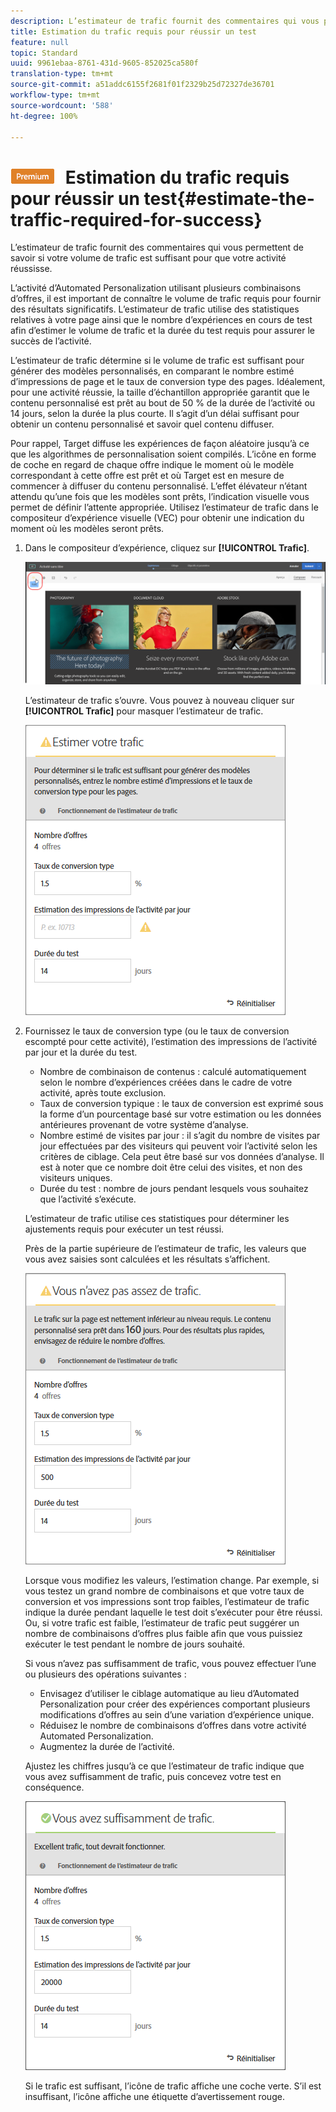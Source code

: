 ```yaml
---
description: L’estimateur de trafic fournit des commentaires qui vous permettent de savoir si votre volume de trafic est suffisant pour que votre activité réussisse.
title: Estimation du trafic requis pour réussir un test
feature: null
topic: Standard
uuid: 9961ebaa-8761-431d-9605-852025ca580f
translation-type: tm+mt
source-git-commit: a51addc6155f2681f01f2329b25d72327de36701
workflow-type: tm+mt
source-wordcount: '588'
ht-degree: 100%

---
```



# ![PREMIUM](/help/assets/premium.png) Estimation du trafic requis pour réussir un test{#estimate-the-traffic-required-for-success}

L’estimateur de trafic fournit des commentaires qui vous permettent de savoir si votre volume de trafic est suffisant pour que votre activité réussisse.

L’activité d’Automated Personalization utilisant plusieurs combinaisons d’offres, il est important de connaître le volume de trafic requis pour fournir des résultats significatifs. L’estimateur de trafic utilise des statistiques relatives à votre page ainsi que le nombre d’expériences en cours de test afin d’estimer le volume de trafic et la durée du test requis pour assurer le succès de l’activité.

L’estimateur de trafic détermine si le volume de trafic est suffisant pour générer des modèles personnalisés, en comparant le nombre estimé d’impressions de page et le taux de conversion type des pages. Idéalement, pour une activité réussie, la taille d’échantillon appropriée garantit que le contenu personnalisé est prêt au bout de 50 % de la durée de l’activité ou 14 jours, selon la durée la plus courte. Il s’agit d’un délai suffisant pour obtenir un contenu personnalisé et savoir quel contenu diffuser.

Pour rappel, Target diffuse les expériences de façon aléatoire jusqu’à ce que les algorithmes de personnalisation soient compilés. L’icône en forme de coche en regard de chaque offre indique le moment où le modèle correspondant à cette offre est prêt et où Target est en mesure de commencer à diffuser du contenu personnalisé. L’effet élévateur n’étant attendu qu’une fois que les modèles sont prêts, l’indication visuelle vous permet de définir l’attente appropriée. Utilisez l’estimateur de trafic dans le compositeur d’expérience visuelle (VEC) pour obtenir une indication du moment où les modèles seront prêts.

1. Dans le compositeur d’expérience, cliquez sur **[!UICONTROL Trafic]**.

   ![Icône de trafic](/help/c-activities/t-automated-personalization/assets/icon-traffic.png)

   L’estimateur de trafic s’ouvre. Vous pouvez à nouveau cliquer sur **[!UICONTROL Trafic]** pour masquer l’estimateur de trafic.

   ![](assets/ap_est.png)

1. Fournissez le taux de conversion type (ou le taux de conversion escompté pour cette activité), l’estimation des impressions de l’activité par jour et la durée du test.

   * Nombre de combinaison de contenus : calculé automatiquement selon le nombre d’expériences créées dans le cadre de votre activité, après toute exclusion.
   * Taux de conversion typique : le taux de conversion est exprimé sous la forme d’un pourcentage basé sur votre estimation ou les données antérieures provenant de votre système d’analyse.
   * Nombre estimé de visites par jour : il s’agit du nombre de visites par jour effectuées par des visiteurs qui peuvent voir l’activité selon les critères de ciblage. Cela peut être basé sur vos données d’analyse. Il est à noter que ce nombre doit être celui des visites, et non des visiteurs uniques.
   * Durée du test : nombre de jours pendant lesquels vous souhaitez que l’activité s’exécute.

   L’estimateur de trafic utilise ces statistiques pour déterminer les ajustements requis pour exécuter un test réussi.

   Près de la partie supérieure de l’estimateur de trafic, les valeurs que vous avez saisies sont calculées et les résultats s’affichent.

   ![](assets/ap_est_no.png)

   Lorsque vous modifiez les valeurs, l’estimation change. Par exemple, si vous testez un grand nombre de combinaisons et que votre taux de conversion et vos impressions sont trop faibles, l’estimateur de trafic indique la durée pendant laquelle le test doit s’exécuter pour être réussi. Ou, si votre trafic est faible, l’estimateur de trafic peut suggérer un nombre de combinaisons d’offres plus faible afin que vous puissiez exécuter le test pendant le nombre de jours souhaité.

   Si vous n’avez pas suffisamment de trafic, vous pouvez effectuer l’une ou plusieurs des opérations suivantes :

   * Envisagez d’utiliser le ciblage automatique au lieu d’Automated Personalization pour créer des expériences comportant plusieurs modifications d’offres au sein d’une variation d’expérience unique.
   * Réduisez le nombre de combinaisons d’offres dans votre activité Automated Personalization.
   * Augmentez la durée de l’activité.

   Ajustez les chiffres jusqu’à ce que l’estimateur de trafic indique que vous avez suffisamment de trafic, puis concevez votre test en conséquence.

   ![](assets/ap_est_yes.png)

   Si le trafic est suffisant, l’icône de trafic affiche une coche verte. S’il est insuffisant, l’icône affiche une étiquette d’avertissement rouge.
